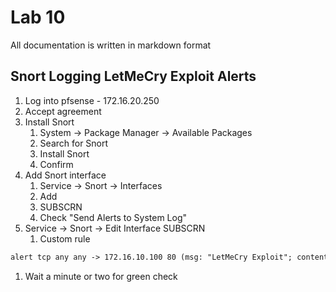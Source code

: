 # Lab 10

All documentation is written in markdown format

## Snort Logging LetMeCry Exploit Alerts

1. Log into pfsense - 172.16.20.250
1. Accept agreement
1. Install Snort
    1. System &rarr; Package Manager &rarr; Available Packages
    1. Search for Snort
    1. Install Snort
    1. Confirm
1. Add Snort interface
    1. Service &rarr; Snort &rarr; Interfaces
    1. Add
    1. SUBSCRN
    1. Check "Send Alerts to System Log"
1. Service &rarr; Snort &rarr; Edit Interface SUBSCRN
    1. Custom rule

```txt
alert tcp any any -> 172.16.10.100 80 (msg: "LetMeCry Exploit"; content: "GET"; content:"%3A%3A%28%29x0001%5E%28%3A%3A%29%28xFFFF%29"; sid: 12345;)
```

1. Wait a minute or two for green check
